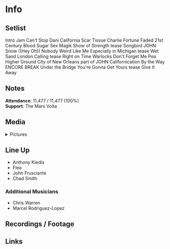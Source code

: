 # Info

## Setlist

Intro Jam
Can't Stop
Dani California
Scar Tissue
Charlie
Fortune Faded
21st Century
Blood Sugar Sex Magik
Show of Strength tease
Songbird JOHN
Snow ((Hey Oh))
Nobody Weird Like Me
Especially in Michigan tease
Wet Sand
London Calling tease
Right on Time
Warlocks
Don't Forget Me
Pea
Higher Ground
City of New Orleans part of JOHN
Californication
By the Way
ENCORE BREAK
Under the Bridge
You're Gonna Get Yours tease
Give It Away

## Notes

**Attendance**: 11,477 / 11,477 (100%)
<br>
**Support**: The Mars Volta

## Media 

<details>
  <summary>Pictures</summary>
  <!--<img alt="Setlist" title="Setlist" src="_.jpg" height="200" />
  <img alt="Flyer" title="Flyer" src="_.jpg" height="200" />
  <img alt="Clipper" title="Clipper" src="_.jpg" height="200" />
  <img alt="Ticket" title="Ticket" src="_.jpg" height="200" />
  -->
</details>

## Line Up

* Anthony Kiedis
* Flea
* John Frusciante
* Chad Smith

### Additional Musicians

* Chris Warren  
* Marcel Rodriguez-Lopez

## Recordings / Footage

## Links
